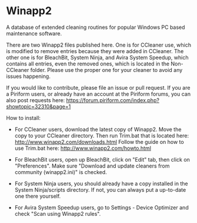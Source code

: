 # Winapp2
A database of extended cleaning routines for popular Windows PC based maintenance software. 

There are two Winapp2 files published here. One is for CCleaner use, which is modified to remove entries because they were added in CCleaner. The other one is for BleachBit, System Ninja, and Avira System Speedup, which contains all entries, even the removed ones, which is located in the Non-CCleaner folder. Please use the proper one for your cleaner to avoid any issues happening.

If you would like to contribute, please file an issue or pull request. If you are a Piriform users, or already have an account at the Piriform forums, you can also post requests here: https://forum.piriform.com/index.php?showtopic=32310&page=1


How to install:

- For CCleaner users, download the latest copy of Winapp2. Move the copy to your CCleaner directory. Then run Trim.bat that is located here: http://www.winapp2.com/downloads.html  Follow the guide on how to use Trim.bat here: http://www.winapp2.com/howto.html

- For BleachBit users, open up BleachBit, click on "Edit" tab, then click on "Preferences". Make sure "Download and update cleaners from community (winapp2.ini)" is checked.

- For System Ninja users, you should already have a copy installed in the System Ninja/scripts directory. If not, you can always put a up-to-date one there yourself.

- For Avira System Speedup users, go to Settings - Device Optimizer and check "Scan using Winapp2 rules".
